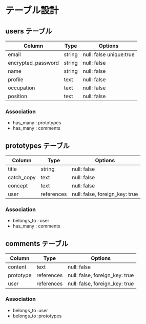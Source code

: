 # テーブル設計

## users テーブル

| Column             | Type   | Options                 |
| ------------------ | ------ | ----------------------- |
| email              | string | null: false unique:true |
| encrypted_password | string | null: false             |
| name               | string | null: false             |
| profile            | text   | null: false             |
| occupation         | text   | null: false             |
| position           | text   | null: false             |

### Association
 - has_many : prototypes
 - has_many : comments


## prototypes テーブル

| Column     | Type       | Options                        |
| ---------- | -----------| ------------------------------ |
| title      | string     | null: false                    |
| catch_copy | text       | null: false                    |
| concept    | text       | null: false                    |
| user       | references | null: false, foreign_key: true |

### Association
 - belongs_to : user
 - has_many : comments

## comments テーブル

| Column    | Type       | Options                        |
| --------- | ---------- | ------------------------------ |
| content   | text       | null: false                    |
| prototype | references | null: false, foreign_key: true |
| user      | references | null: false, foreign_key: true |

### Association
 - belongs_to :user
 - belongs_to :prototypes